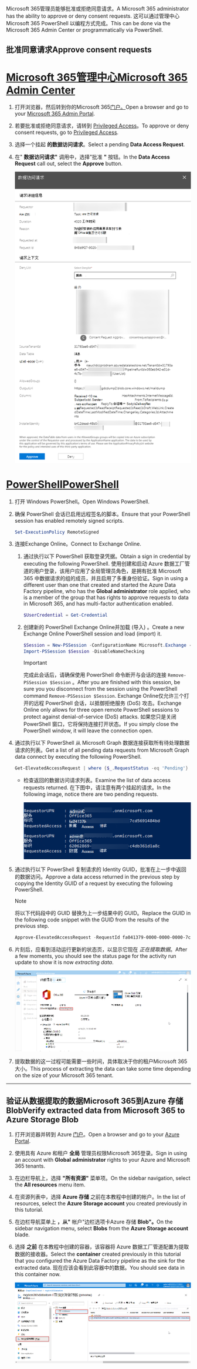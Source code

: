 <!-- markdownlint-disable MD002 MD041 -->

<span data-ttu-id="15a6b-101">Microsoft 365管理员能够批准或拒绝同意请求。</span><span class="sxs-lookup"><span data-stu-id="15a6b-101">A Microsoft 365 administrator has the ability to approve or deny consent requests.</span></span> <span data-ttu-id="15a6b-102">这可以通过管理中心Microsoft 365 PowerShell 以编程方式完成。</span><span class="sxs-lookup"><span data-stu-id="15a6b-102">This can be done via the Microsoft 365 Admin Center or programmatically via PowerShell.</span></span>

## <a name="approve-consent-requests"></a><span data-ttu-id="15a6b-103">批准同意请求</span><span class="sxs-lookup"><span data-stu-id="15a6b-103">Approve consent requests</span></span>

# <a name="microsoft-365-admin-center"></a>[<span data-ttu-id="15a6b-104">Microsoft 365管理中心</span><span class="sxs-lookup"><span data-stu-id="15a6b-104">Microsoft 365 Admin Center</span></span>](#tab/Microsoft365)

1. <span data-ttu-id="15a6b-105">打开浏览器，然后转到你的Microsoft 365[门户。](https://admin.microsoft.com)</span><span class="sxs-lookup"><span data-stu-id="15a6b-105">Open a browser and go to your [Microsoft 365 Admin Portal](https://admin.microsoft.com).</span></span>

1. <span data-ttu-id="15a6b-106">若要批准或拒绝同意请求，请转到 [Privileged Access](https://portal.office.com/adminportal/home#/Settings/PrivilegedAccess)。</span><span class="sxs-lookup"><span data-stu-id="15a6b-106">To approve or deny consent requests, go to [Privileged Access](https://portal.office.com/adminportal/home#/Settings/PrivilegedAccess).</span></span>

1. <span data-ttu-id="15a6b-107">选择一个挂起 **的数据访问请求**。</span><span class="sxs-lookup"><span data-stu-id="15a6b-107">Select a pending **Data Access Request**.</span></span>

1. <span data-ttu-id="15a6b-108">在" **数据访问请求"** 调用中，选择"批准 **"** 按钮。</span><span class="sxs-lookup"><span data-stu-id="15a6b-108">In the **Data Access Request** call out, select the **Approve** button.</span></span>

    ![Screenshot showing a data access request pending consent approval in the Microsoft 365 admin center.](images/data-connect-m365-approve.png)

# <a name="powershell"></a>[<span data-ttu-id="15a6b-110">PowerShell</span><span class="sxs-lookup"><span data-stu-id="15a6b-110">PowerShell</span></span>](#tab/PowerShell)

1. <span data-ttu-id="15a6b-111">打开 Windows PowerShell。</span><span class="sxs-lookup"><span data-stu-id="15a6b-111">Open Windows PowerShell.</span></span>
1. <span data-ttu-id="15a6b-112">确保 PowerShell 会话已启用远程签名的脚本。</span><span class="sxs-lookup"><span data-stu-id="15a6b-112">Ensure that your PowerShell session has enabled remotely signed scripts.</span></span>

    ```powershell
    Set-ExecutionPolicy RemoteSigned
    ```

1. <span data-ttu-id="15a6b-113">连接Exchange Online。</span><span class="sxs-lookup"><span data-stu-id="15a6b-113">Connect to Exchange Online.</span></span>

    1. <span data-ttu-id="15a6b-114">通过执行以下 PowerShell 获取登录凭据。</span><span class="sxs-lookup"><span data-stu-id="15a6b-114">Obtain a sign in credential by executing the following PowerShell.</span></span> <span data-ttu-id="15a6b-115">使用创建和启动 Azure 数据工厂管道的用户登录，该用户应用了全局管理员角色，是拥有批准 Microsoft 365 中数据请求的组的成员，并且启用了多重身份验证。</span><span class="sxs-lookup"><span data-stu-id="15a6b-115">Sign in using a different user than one that created and started the Azure Data Factory pipeline, who has the **Global administrator** role applied, who is a member of the group that has rights to approve requests to data in Microsoft 365, and has multi-factor authentication enabled.</span></span>

        ```powershell
        $UserCredential = Get-Credential
        ```

    1. <span data-ttu-id="15a6b-116">创建新的 PowerShell Exchange Online并加载 (导入) 。</span><span class="sxs-lookup"><span data-stu-id="15a6b-116">Create a new Exchange Online PowerShell session and load (import) it.</span></span>

        ```powershell
        $Session = New-PSSession -ConfigurationName Microsoft.Exchange -ConnectionUri https://ps.protection.outlook.com/powershell-liveid/ -Credential $UserCredential -Authentication Basic -AllowRedirection
        Import-PSSession $Session -DisableNameChecking
        ```

        > [!IMPORTANT]
        > <span data-ttu-id="15a6b-117">完成此会话后，请确保使用 PowerShell 命令断开与会话的连接 `Remove-PSSession $Session` 。</span><span class="sxs-lookup"><span data-stu-id="15a6b-117">After you are finished with this session, be sure you you disconnect from the session using the PowerShell command `Remove-PSSession $Session`.</span></span> <span data-ttu-id="15a6b-118">Exchange Online仅允许三个打开的远程 PowerShell 会话，以抵御拒绝服务 (DoS) 攻击。</span><span class="sxs-lookup"><span data-stu-id="15a6b-118">Exchange Online only allows for three open remote PowerShell sessions to protect against denial-of-service (DoS) attacks.</span></span> <span data-ttu-id="15a6b-119">如果您只是关闭 PowerShell 窗口，它将保持连接打开状态。</span><span class="sxs-lookup"><span data-stu-id="15a6b-119">If you simply close the PowerShell window, it will leave the connection open.</span></span>

1. <span data-ttu-id="15a6b-120">通过执行以下 PowerShell 从 Microsoft Graph 数据连接获取所有待处理数据请求的列表。</span><span class="sxs-lookup"><span data-stu-id="15a6b-120">Get a list of all pending data requests from Microsoft Graph data connect by executing the following PowerShell.</span></span>

    ```powershell
    Get-ElevatedAccessRequest | where {$_.RequestStatus -eq 'Pending'} | select RequestorUPN, Service, Identity, RequestedAccess | fl
    ```

    - <span data-ttu-id="15a6b-121">检查返回的数据访问请求列表。</span><span class="sxs-lookup"><span data-stu-id="15a6b-121">Examine the list of data access requests returned.</span></span> <span data-ttu-id="15a6b-122">在下图中，请注意有两个挂起的请求。</span><span class="sxs-lookup"><span data-stu-id="15a6b-122">In the following image, notice there are two pending requests.</span></span>

        ![Screenshot showing a list of pending requests formatted as a list in a PowerShell console.](images/data-connect-ps-pending-requests.png)

1. <span data-ttu-id="15a6b-124">通过执行以下 PowerShell 复制请求的 Identity GUID，批准在上一步中返回的数据访问。</span><span class="sxs-lookup"><span data-stu-id="15a6b-124">Approve a data access returned in the previous step by copying the Identity GUID of a request by executing the following PowerShell.</span></span>

    > [!NOTE]
    > <span data-ttu-id="15a6b-125">将以下代码段中的 GUID 替换为上一步结果中的 GUID。</span><span class="sxs-lookup"><span data-stu-id="15a6b-125">Replace the GUID in the following code snippet with the GUID from the results of the previous step.</span></span>

    ```powershell
    Approve-ElevatedAccessRequest -RequestId fa041379-0000-0000-0000-7cd5691484bd -Comment 'approval request granted'
    ```

1. <span data-ttu-id="15a6b-126">片刻后，应看到活动运行更新的状态页，以显示它现在 _正在提取数据_。</span><span class="sxs-lookup"><span data-stu-id="15a6b-126">After a few moments, you should see the status page for the activity run update to show it is now _extracting data_.</span></span>

    ![显示数据工厂服务的 Azure 门户 UI 的屏幕截图，其中加载状态现在显示为"正在提取数据"。](images/data-connect-adf-extraction-approved.png)

1. <span data-ttu-id="15a6b-128">提取数据的这一过程可能需要一些时间，具体取决于你的租户Microsoft 365大小。</span><span class="sxs-lookup"><span data-stu-id="15a6b-128">This process of extracting the data can take some time depending on the size of your Microsoft 365 tenant.</span></span>

---

## <a name="verify-extracted-data-from-microsoft-365-to-azure-storage-blob"></a><span data-ttu-id="15a6b-129">验证从数据提取的数据Microsoft 365到Azure 存储 Blob</span><span class="sxs-lookup"><span data-stu-id="15a6b-129">Verify extracted data from Microsoft 365 to Azure Storage Blob</span></span>

1. <span data-ttu-id="15a6b-130">打开浏览器并转到 Azure [门户](https://portal.azure.com/)。</span><span class="sxs-lookup"><span data-stu-id="15a6b-130">Open a browser and go to your [Azure Portal](https://portal.azure.com/).</span></span>

1. <span data-ttu-id="15a6b-131">使用具有 Azure 和租户 **全局** 管理员权限Microsoft 365登录。</span><span class="sxs-lookup"><span data-stu-id="15a6b-131">Sign in using an account with **Global administrator** rights to your Azure and Microsoft 365 tenants.</span></span>

1. <span data-ttu-id="15a6b-132">在边栏导航上，选择 **"所有资源"** 菜单项。</span><span class="sxs-lookup"><span data-stu-id="15a6b-132">On the sidebar navigation, select the **All resources** menu item.</span></span>

1. <span data-ttu-id="15a6b-133">在资源列表中，选择 **Azure 存储** 之前在本教程中创建的帐户。</span><span class="sxs-lookup"><span data-stu-id="15a6b-133">In the list of resources, select the **Azure Storage account** you created previously in this tutorial.</span></span>

1. <span data-ttu-id="15a6b-134">在边栏导航菜单上 **，从"** 帐户"边栏选项卡Azure 存储 **Blob"。**</span><span class="sxs-lookup"><span data-stu-id="15a6b-134">On the sidebar navigation menu, select **Blobs** from the **Azure Storage account** blade.</span></span>

1. <span data-ttu-id="15a6b-135">选择 **之前** 在本教程中创建的容器，该容器将 Azure 数据工厂管道配置为提取数据的接收器。</span><span class="sxs-lookup"><span data-stu-id="15a6b-135">Select the **container** created previously in this tutorial that you configured the Azure Data Factory pipeline as the sink for the extracted data.</span></span> <span data-ttu-id="15a6b-136">现在应该会看到此容器中的数据。</span><span class="sxs-lookup"><span data-stu-id="15a6b-136">You should see data in this container now.</span></span>

    ![显示用于帐户服务的 Azure 门户 UI 存储屏幕截图。](images/data-connect-adf-extracted-data-in-blob.png)
